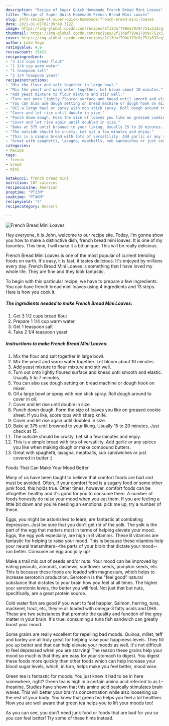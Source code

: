 ```yaml
---
description: "Recipe of Super Quick Homemade French Bread Mini Loaves"
title: "Recipe of Super Quick Homemade French Bread Mini Loaves"
slug: 2475-recipe-of-super-quick-homemade-french-bread-mini-loaves
date: 2021-01-01T02:39:48.312Z
image: https://img-global.cpcdn.com/recipes/2f13daf790e179c9/751x532cq70/french-bread-mini-loaves-recipe-main-photo.jpg
thumbnail: https://img-global.cpcdn.com/recipes/2f13daf790e179c9/751x532cq70/french-bread-mini-loaves-recipe-main-photo.jpg
cover: https://img-global.cpcdn.com/recipes/2f13daf790e179c9/751x532cq70/french-bread-mini-loaves-recipe-main-photo.jpg
author: Luke Vega
ratingvalue: 4.9
reviewcount: 15421
recipeingredient:
- "3 1/2 cups bread flout"
- "1 1/4 cup warm water"
- "1 teaspoon salt"
- "2 1/4 teaspoon yeast"
recipeinstructions:
- "Mix the flour and salt together in large bowl."
- "Mix the yeast and warm water together. Let bloom about 10 minutes."
- "Add yeast mixture to flour mixture and stir well."
- "Turn out onto lightly floured surface and knead until smooth and elastic. Usually 5 to 7 minutes."
- "You can also use dough setting on bread machine or dough hook on mixer."
- "Oil a large bowl or spray with non stick spray. Roll dough around to cover in oil."
- "Cover and let rise until double in size."
- "Punch down dough. Form the size of loaves you like on greased cookie sheet. If you like, score tops with sharp knife."
- "Cover and let rise again until doubled in size."
- "Bake at 375 until browned to your liking. Usually 15 to 20 minutes. Just check at 15."
- "The outside should be crusty. Let sit a few minutes and enjoy."
- "This is a simple bread with lots of versatility. Add garlic or any spices you like when making dough or make compound butters."
- "Great with spaghetti, lasagna, meatballs, sub sandwiches or just covered in butter :)"
categories:
- Recipe
tags:
- french
- bread
- mini

katakunci: french bread mini 
nutrition: 107 calories
recipecuisine: American
preptime: "PT23M"
cooktime: "PT46M"
recipeyield: "3"
recipecategory: Dessert

---
```



![French Bread Mini Loaves](https://img-global.cpcdn.com/recipes/2f13daf790e179c9/751x532cq70/french-bread-mini-loaves-recipe-main-photo.jpg)

Hey everyone, it is John, welcome to our recipe site. Today, I'm gonna show you how to make a distinctive dish, french bread mini loaves. It is one of my favorites. This time, I will make it a bit unique. This will be really delicious.



French Bread Mini Loaves is one of the most popular of current trending foods on earth. It's easy, it is fast, it tastes delicious. It's enjoyed by millions every day. French Bread Mini Loaves is something that I have loved my whole life. They are fine and they look fantastic.


To begin with this particular recipe, we have to prepare a few ingredients. You can have french bread mini loaves using 4 ingredients and 13 steps. Here is how you cook it.

<!--inarticleads1-->

##### The ingredients needed to make French Bread Mini Loaves:

1. Get 3 1/2 cups bread flout
1. Prepare 1 1/4 cup warm water
1. Get 1 teaspoon salt
1. Take 2 1/4 teaspoon yeast




<!--inarticleads2-->

##### Instructions to make French Bread Mini Loaves:

1. Mix the flour and salt together in large bowl.
1. Mix the yeast and warm water together. Let bloom about 10 minutes.
1. Add yeast mixture to flour mixture and stir well.
1. Turn out onto lightly floured surface and knead until smooth and elastic. Usually 5 to 7 minutes.
1. You can also use dough setting on bread machine or dough hook on mixer.
1. Oil a large bowl or spray with non stick spray. Roll dough around to cover in oil.
1. Cover and let rise until double in size.
1. Punch down dough. Form the size of loaves you like on greased cookie sheet. If you like, score tops with sharp knife.
1. Cover and let rise again until doubled in size.
1. Bake at 375 until browned to your liking. Usually 15 to 20 minutes. Just check at 15.
1. The outside should be crusty. Let sit a few minutes and enjoy.
1. This is a simple bread with lots of versatility. Add garlic or any spices you like when making dough or make compound butters.
1. Great with spaghetti, lasagna, meatballs, sub sandwiches or just covered in butter :)




Foods That Can Make Your Mood Better


Many of us have been taught to believe that comfort foods are bad and must be avoided. Often, if your comfort food is a sugary food or some other junk food, this holds true. Other times, however, comfort foods can be altogether healthy and it's good for you to consume them. A number of foods honestly do raise your mood when you eat them. If you are feeling a little bit down and you're needing an emotional pick me up, try a number of these.

Eggs, you might be astonished to learn, are fantastic at combating depression. Just be sure that you don't get rid of the yolk. The yolk is the part of the egg that matters most in terms of helping elevate your mood. Eggs, the egg yolk especially, are high in B vitamins. These B vitamins are fantastic for helping to raise your mood. This is because these vitamins help your neural transmitters--the parts of your brain that dictate your mood--run better. Consume an egg and jolly up!

Make a trail mix out of seeds and/or nuts. Your mood can be improved by eating peanuts, almonds, cashews, sunflower seeds, pumpkin seeds, etc. This is because these foods are loaded with magnesium, which helps to increase serotonin production. Serotonin is the "feel good" natural substance that dictates to your brain how you feel at all times. The higher your serotonin levels, the better you will feel. Not just that but nuts, specifically, are a great protein source.

Cold water fish are good if you want to feel happier. Salmon, herring, tuna, mackerel, trout, etc, they're all loaded with omega-3 fatty acids and DHA. These are two substances that promote the quality and function of the grey matter in your brain. It's true: consuming a tuna fish sandwich can greatly boost your mood. 

Some grains are really excellent for repelling bad moods. Quinoa, millet, teff and barley are all truly great for helping raise your happiness levels. They fill you up better and that can help elevate your moods as well. It's not difficult to feel depressed when you are starving! The reason these grains help your mood so much is that they are easy for your stomach to digest. You digest these foods more quickly than other foods which can help increase your blood sugar levels, which, in turn, helps make you feel better, mood wise.

Green tea is fantastic for moods. You just knew it had to be in here somewhere, right? Green tea is high in a certain amino acid referred to as L-theanine. Studies have shown that this amino acid basically stimulates brain waves. This will better your brain's concentration while also loosening up the rest of your body. You knew that green tea helps you feel a lot healthier. Now you are well aware that green tea helps you to lift your moods too!

As you can see, you don't need junk food or foods that are bad for you so you can feel better! Try  some  of  these  hints  instead.

